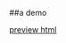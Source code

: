 ##a demo 

[preview html](http://htmlpreview.github.io/?ttps://github.com/chingchao/e-commerce-site/blob/master/index.html)
